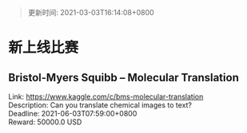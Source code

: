 > 更新时间: 2021-03-03T16:14:08+0800 

# 新上线比赛


## Bristol-Myers Squibb – Molecular Translation
Link: https://www.kaggle.com/c/bms-molecular-translation  
Description: Can you translate chemical images to text?  
Deadline: 2021-06-03T07:59:00+0800  
Reward: 50000.0 USD  

